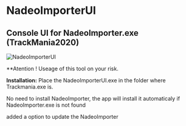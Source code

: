 # NadeoImporterUI

## Console UI for NadeoImporter.exe (TrackMania2020)
![NadeoImporterUI](https://i.gyazo.com/189c16a99f82e26864c53a2380e11c6e.png)

**Atention !  Useage of this tool on your risk.

**Installation:**
Place the NadeoImporterUI.exe in the folder where Trackmania.exe is.

No need to install NadeoImporter, the app will install it automaticaly if NadeoImporter.exe is not found

added a option to update the NadeoImporter
